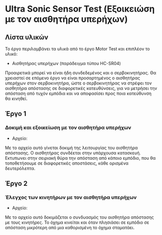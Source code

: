 # Ultra Sonic Sensor Test (Εξοικειώση με τον αισθητήρα υπερήχων)

## Λίστα υλικών

Το έργο περιλαμβάνει τα υλικά από το έργο Motor Test και επιπλέον το υλικό:
* Αισθητήρας υπερήχων (παράδειγμα τύπου HC-SR04)

Προαιρετικά μπορεί να είναι ήδη συνδεδεμένος και ο σερβοκινητήρας. Θα χρειαστεί σε επόμενο έργο να είναι προσαρτημένος ο αισθητήρας υπερήχων στον σερβοκινητήρα, ώστε ο σερβοκινητήρας να στρέφει τον αισθητήρα απόστασης σε διαφορετικές κατευθύνσεις, για να μετρήσει την απόσταση από τυχόν εμπόδια και να αποφασίσει προς ποια κατεύθυνση θα κινηθεί. 

## Έργο 1

### Δοκιμή και εξοικείωση με τον αισθητήρα υπερήχων

* Αρχείο:

Με το αρχείο αυτό γίνεται δοκιμή της λειτουργίας του αισθητήρα απόστασης. Ο αισθητήρας συνδέεται στην υπάρχουσα κατασκευή. Εκτυπωνει στην σειριακή θύρα την απόσταση από κάποιο εμπόδιο, που θα τοποθετήσουμε σε διαφορετικές αποστάσεις, κάθε ορισμένα δευτερόλεπτα.

## Έργο 2

### Έλεγχος των κινητήρων με τον αισθητήρα υπερήχων

* Αρχείο: 

Με το αρχείο αυτό δοκιμάζεται ο συνδυασμός του αισθητήρα απόστασης με τους κινητήρες. Το όχημα κινείται και όταν πλησιάσει σε εμπόδιο σε απόσταση μικρότερη από μια καθορισμένη το όχημα σταματάει.

